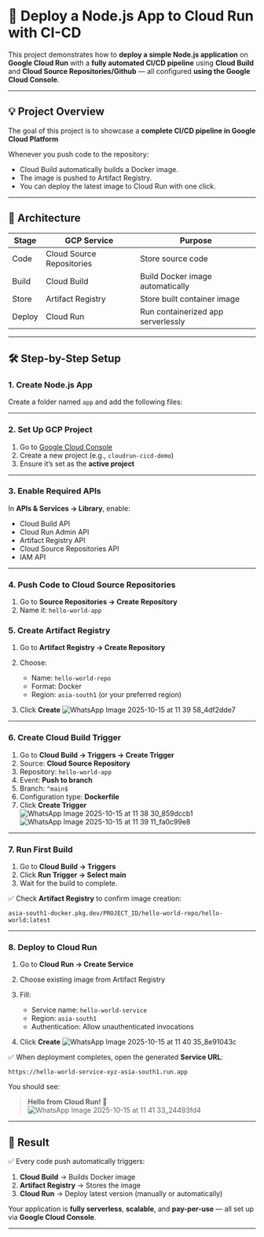 # 🚀 Deploy a Node.js App to Cloud Run with CI-CD 

This project demonstrates how to **deploy a simple Node.js application** on **Google Cloud Run** with a **fully automated CI/CD pipeline** using **Cloud Build** and **Cloud Source Repositories/Github** — all configured **using the Google Cloud Console**.

---

## 💡 Project Overview

The goal of this project is to showcase a **complete CI/CD pipeline in Google Cloud Platform** 

Whenever you push code to the repository:

* Cloud Build automatically builds a Docker image.
* The image is pushed to Artifact Registry.
* You can deploy the latest image to Cloud Run with one click.

---

## 🧱 Architecture

| Stage   | GCP Service               | Purpose                                 |
| ------- | ------------------------- | --------------------------------------- |
| Code    | Cloud Source Repositories | Store source code                       |
| Build   | Cloud Build               | Build Docker image automatically        |
| Store   | Artifact Registry         | Store built container image             |
| Deploy  | Cloud Run                 | Run containerized app serverlessly      |


---

## 🛠️ Step-by-Step Setup

### 1. Create Node.js App

Create a folder named `app` and add the following files:

---

### 2. Set Up GCP Project

1. Go to [Google Cloud Console](https://console.cloud.google.com)
2. Create a new project (e.g., `cloudrun-cicd-demo`)
3. Ensure it’s set as the **active project**

---

### 3. Enable Required APIs

In **APIs & Services → Library**, enable:

* Cloud Build API
* Cloud Run Admin API
* Artifact Registry API
* Cloud Source Repositories API
* IAM API

---

### 4. Push Code to Cloud Source Repositories

1. Go to **Source Repositories → Create Repository**
2. Name it: `hello-world-app`

### 5. Create Artifact Registry

1. Go to **Artifact Registry → Create Repository**
2. Choose:

   * Name: `hello-world-repo`
   * Format: Docker
   * Region: `asia-south1` (or your preferred region)
3. Click **Create**
![WhatsApp Image 2025-10-15 at 11 39 58_4df2dde7](https://github.com/user-attachments/assets/587327d8-0ca3-4fba-aded-998ab5004a13)

---

### 6. Create Cloud Build Trigger

1. Go to **Cloud Build → Triggers → Create Trigger**
2. Source: **Cloud Source Repository**
3. Repository: `hello-world-app`
4. Event: **Push to branch**
5. Branch: `^main$`
6. Configuration type: **Dockerfile**
7. Click **Create Trigger**
![WhatsApp Image 2025-10-15 at 11 38 30_859dccb1](https://github.com/user-attachments/assets/62ef85bf-e2cb-4d66-a74a-42d825d9e907)
![WhatsApp Image 2025-10-15 at 11 39 11_fa0c99e8](https://github.com/user-attachments/assets/59f10dd2-f43a-400c-91bb-e78321f15868)


---

### 7. Run First Build

1. Go to **Cloud Build → Triggers**
2. Click **Run Trigger → Select main**
3. Wait for the build to complete.

✅ Check **Artifact Registry** to confirm image creation:

```
asia-south1-docker.pkg.dev/PROJECT_ID/hello-world-repo/hello-world:latest
```

---

### 8. Deploy to Cloud Run

1. Go to **Cloud Run → Create Service**
2. Choose existing image from Artifact Registry
3. Fill:

   * Service name: `hello-world-service`
   * Region: `asia-south1`
   * Authentication: Allow unauthenticated invocations
4. Click **Create**
![WhatsApp Image 2025-10-15 at 11 40 35_8e91043c](https://github.com/user-attachments/assets/8f78c5e5-838f-4e28-b8b3-bb0d6052b6d8)

✅ When deployment completes, open the generated **Service URL**:

```
https://hello-world-service-xyz-asia-south1.run.app
```

You should see:

> **Hello from Cloud Run! 🚀**
![WhatsApp Image 2025-10-15 at 11 41 33_24493fd4](https://github.com/user-attachments/assets/c15f432d-ca83-49b3-b0f5-7d2ac3057b00)

---

## 🎯 Result

✅ Every code push automatically triggers:

1. **Cloud Build** → Builds Docker image
2. **Artifact Registry** → Stores the image
3. **Cloud Run** → Deploy latest version (manually or automatically)

Your application is **fully serverless**, **scalable**, and **pay-per-use** — all set up via **Google Cloud Console**.

---

